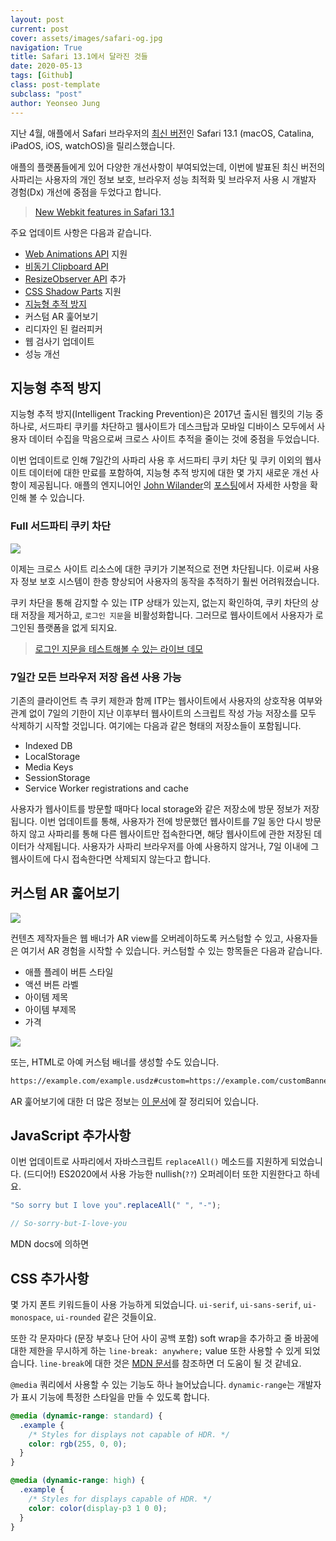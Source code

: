 ```yaml
---
layout: post
current: post
cover: assets/images/safari-og.jpg
navigation: True
title: Safari 13.1에서 달라진 것들
date: 2020-05-13
tags: [Github]
class: post-template
subclass: "post"
author: Yeonseo Jung
---
```


지난 4월, 애플에서 Safari 브라우저의 [최신 버전](https://webkit.org/blog/10247/new-webkit-features-in-safari-13-1/)인 Safari 13.1 (macOS, Catalina, iPadOS, iOS, watchOS)을 릴리스했습니다.

애플의 플랫폼들에게 있어 다양한 개선사항이 부여되었는데, 이번에 발표된 최신 버전의 사파리는 사용자의 개인 정보 보호, 브라우저 성능 최적화 및 브라우저 사용 시 개발자 경험(Dx) 개선에 중점을 두었다고 합니다.

> [New Webkit features in Safari 13.1](https://webkit.org/blog/10247/new-webkit-features-in-safari-13-1/)

주요 업데이트 사항은 다음과 같습니다.

- [Web Animations API](https://developer.mozilla.org/en-US/docs/Web/API/Web_Animations_API) 지원
- [비동기 Clipboard API](https://developer.mozilla.org/en-US/docs/Web/API/Clipboard_API)
- [ResizeObserver API](https://developer.mozilla.org/en-US/docs/Web/API/ResizeObserver) 추가
- [CSS Shadow Parts](https://www.w3.org/TR/css-shadow-parts-1/) 지원
- [지능형 추적 방지](https://webkit.org/blog/7675/intelligent-tracking-prevention/)
- 커스텀 AR 훑어보기
- 리디자인 된 컬러피커
- 웹 검사기 업데이트
- 성능 개선

## 지능형 추적 방지

지능형 추적 방지(Intelligent Tracking Prevention)은 2017년 출시된 웹킷의 기능 중 하나로, 서드파티 쿠키를 차단하고 웸사이트가 데스크탑과 모바일 디바이스 모두에서 사용자 데이터 수집을 막음으로써 크로스 사이트 추적을 줄이는 것에 중점을 두었습니다.

이번 업데이트로 인해 7일간의 사파리 사용 후 서드파티 쿠키 차단 및 쿠키 이외의 웹사이트 데이터에 대한 만료를 포함하여, 지능형 추적 방지에 대한 몇 가지 새로운 개선 사항이 제공됩니다. 애플의 엔지니어인 [John Wilander](https://twitter.com/johnwilander)의 [포스팅](https://webkit.org/blog/10218/full-third-party-cookie-blocking-and-more/)에서 자세한 사항을 확인해 볼 수 있습니다.

### Full 서드파티 쿠키 차단

![](https://www.adexchanger.com/wp-content/uploads/2019/12/cookieblocking-scaled.jpg)

이제는 크로스 사이트 리소스에 대한 쿠키가 기본적으로 전면 차단됩니다. 이로써 사용자 정보 보호 시스템이 한층 향상되어 사용자의 동작을 추적하기 훨씬 어려워졌습니다.

쿠키 차단을 통해 감지할 수 있는 ITP 상태가 있는지, 없는지 확인하여, 쿠키 차단의 상태 저장을 제거하고, `로그인 지문`을 비활성화합니다. 그러므로 웹사이트에서 사용자가 로그인된 플랫폼을 없게 되지요.

> [로그인 지문을 테스트해볼 수 있는 라이브 데모](https://robinlinus.github.io/socialmedia-leak/)

### 7일간 모든 브라우저 저장 옵션 사용 가능

기존의 클라이언트 측 쿠키 제한과 함께 ITP는 웹사이트에서 사용자의 상호작용 여부와 관계 없이 7일의 기한이 지난 이후부터 웹사이트의 스크립트 작성 가능 저장소를 모두 삭제하기 시작할 것입니다. 여기에는 다음과 같은 형태의 저장소들이 포함됩니다.

- Indexed DB
- LocalStorage
- Media Keys
- SessionStorage
- Service Worker registrations and cache

사용자가 웹사이트를 방문할 때마다 local storage와 같은 저장소에 방문 정보가 저장됩니다. 이번 업데이트를 통해, 사용자가 전에 방문했던 웹사이트를 7일 동안 다시 방문하지 않고 사파리를 통해 다른 웹사이트만 접속한다면, 해당 웹사이트에 관한 저장된 데이터가 삭제됩니다. 사용자가 사파리 브라우저를 아예 사용하지 않거나, 7일 이내에 그 웹사이트에 다시 접속한다면 삭제되지 않는다고 합니다.

## 커스텀 AR 훑어보기

![](https://imageog.flaticon.com/icons/png/512/64/64943.png?size=1200x630f&pad=10,10,10,10&ext=png&bg=FFFFFFFF)

컨텐츠 제작자들은 웹 배너가 AR view를 오버레이하도록 커스텀할 수 있고, 사용자들은 여기서 AR 경험을 시작할 수 있습니다. 커스텀할 수 있는 항목들은 다음과 같습니다.

- 애플 플레이 버튼 스타일
- 액션 버튼 라벨
- 아이템 제목
- 아이템 부제목
- 가격

![](https://i0.wp.com/blog.logrocket.com/wp-content/uploads/2020/05/applepaybuttons.png?w=531&ssl=1)

또는, HTML로 아예 커스텀 배너를 생성할 수도 있습니다.

```html
https://example.com/example.usdz#custom=https://example.com/customBanner.html
```

AR 훑어보기에 대한 더 많은 정보는 [이 문서](https://developer.apple.com/documentation/arkit/adding_an_apple_pay_button_or_a_custom_action_in_ar_quick_look)에 잘 정리되어 있습니다.

## JavaScript 추가사항

이번 업데이트로 사파리에서 자바스크립트 `replaceAll()` 메소드를 지원하게 되었습니다. (드디어!) ES2020에서 사용 가능한 nullish(`??`) 오퍼레이터 또한 지원한다고 하네요.

```js
"So sorry but I love you".replaceAll(" ", "-");

// So-sorry-but-I-love-you
```

MDN docs에 의하면

## CSS 추가사항

몇 가지 폰트 키워드들이 사용 가능하게 되었습니다. `ui-serif`, `ui-sans-serif`, `ui-monospace`, `ui-rounded` 같은 것들이요.

또한 각 문자마다 (문장 부호나 단어 사이 공백 포함) soft wrap을 추가하고 줄 바꿈에 대한 제한을 무시하게 하는 `line-break: anywhere;` value 또한 사용할 수 있게 되었습니다. `line-break`에 대한 것은 [MDN 문서](https://developer.mozilla.org/en-US/docs/Web/CSS/line-break)를 참조하면 더 도움이 될 것 같네요.

`@media` 쿼리에서 사용할 수 있는 기능도 하나 늘어났습니다. `dynamic-range`는 개발자가 표시 기능에 특정한 스타일을 만들 수 있도록 합니다.

```css
@media (dynamic-range: standard) {
  .example {
    /* Styles for displays not capable of HDR. */
    color: rgb(255, 0, 0);
  }
}

@media (dynamic-range: high) {
  .example {
    /* Styles for displays capable of HDR. */
    color: color(display-p3 1 0 0);
  }
}
```
